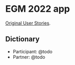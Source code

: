 # EGM 2022 app

[Original User Stories](https://docs.google.com/document/d/1omz3nndGdfcT234kGax80Lkn0zzIgAHuv_itRaUwff0/edit).

## Dictionary

- Participant: @todo
- Partner: @todo
